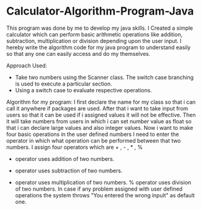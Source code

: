 # Calculator-Algorithm-Program-Java
This program was done by me to develop my java skills.
I Created a simple calculator which can perform basic arithmetic operations like addition, subtraction, multiplication or division depending upon the user input.
I hereby write the algorithm code for my java program to understand easily so that any one can easily access and do my themselves.

Approach Used:

* Take two numbers using the Scanner class. The switch case branching is used to execute a particular section.
* Using a switch case to evaluate respective operations.

Algorithm for my program:
 I first declare the name for my class so that i can call it anywhere if packages are used.
 After that i want to take input from users so that it can be used if i assigned values it will not be effective.
 Then it will take numbers from users in which i can set number value as float so that i can declare large values and also integer values.
 Now i want to make four basic operations in the user defined numbers
 I need to enter the operator in which what operation can be performed between that two numbers.
 I assign four operators which are + , - , * , %
 + operator uses addition of two numbers.
 - operator uses subtraction of two numbers.
 * operator uses multiplication of two numbers.
 % operator uses division of two numbers.
 In case if any problem assigned with user defined operations the system throws "You entered the wrong inpult" as default one.
 
